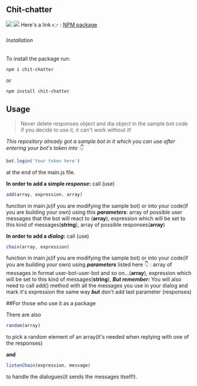 ##  Chit-chatter
[![](https://img.shields.io/github/languages/code-size/badges/shields.svg)](https://github.com/Valentin1503/chit-chatter)
[![](https://img.shields.io/github/license/:user/:repo.svg)](https://github.com/Valentin1503/chit-chatter)
Here's a link :point_right: : [NPM package](https://www.npmjs.com/package/chit-chatter)
###### Installation
To install the package run:

```
npm i chit-chatter
```
or 
```
npm install chit-chatter
```

## Usage
> Never delete responses object and dia object in the sample bot code if you decide to use it, it can't work without it!

*This repository already got a sample bot in it which you can use after entering your bot's token into :point_down:*

```JavaScript
bot.login('Your token here')
```
at the end of the main.js file.


**In order to add a simple _response_:** call (use)

```JavaScript
add(array, expression, array)
```
function in main.js(if you are modifying the sample bot)
or into your code(if you are building your own) using this **_parameters_**:
array of possible user messages that the bot will react to (**array**),
expression which will be set to this kind of messages(**string**),
array of possible responses(**array**)
 

**In order to add a  _dialog_:** call (use)

```JavaScript
chain(array, expression)
```
function in main.js(if you are modifying the sample bot)
or into your code(if you are building your own) using **_parameters_** listed here :point_down:
:
array of messages in format user-bot-user-bot and so on...(**array**),
expression which will be set to this kind of messages(**string**),
**_But_ _remember_:**
You will also need to call add() method with all the messages you use in your dialog and mark it's expression the same way **_but_** don't add last parameter (responses)

##For those who use it as a package

There are also 

```JavaScript
random(array)
```
to pick a random element of an array(it's needed when replying with one of the responses)

**and**
```JavaScript
listenChain(expression, message)
```
to handle the dialogues(it sends the messages itself!).